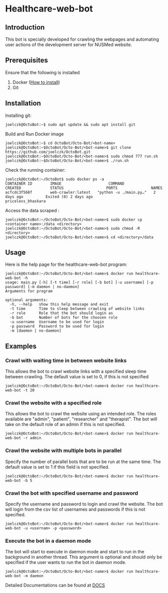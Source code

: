 # Healthcare-web-bot

## Introduction
This bot is specially developed for crawling the webpages and automating user actions of the development server for NUSMed website.

## Prerequisites
Ensure that the following is installed
1. Docker ([How to install](https://docs.docker.com/install/ "https://docs.docker.com/install/"))
2. Git

## Installation
Installing git:
```console
joelczk@OctoBot:~$ sudo apt update && sudo apt install git
```

Build and Run Docker image
```console
joelczk@OctoBot:~$ cd OctoBot/Octo-Bot/<bot-name>
joelczk@OctoBot:~$OctoBot/Octo-Bot/<bot-name>$ git clone https://github.com/joelczk/OctoBot.git
joelczk@OctoBot:~$OctoBot/Octo-Bot/<bot-name>$ sudo chmod 777 run.sh
joelczk@OctoBot:~$OctoBot/Octo-Bot/<bot-name>$ ./run.sh
```

Check the running container:

```console
joelczk@OctoBot:~/OctoBot$ sudo docker ps -a
CONTAINER ID        IMAGE                     COMMAND                  CREATED             STATUS                   PORTS               NAMES
acfcdc3f568f        web-crawler:latest   "python -u ./main.py…"   2 days ago          Exited (0) 2 days ago                        priceless_bhaskara
```

Access the data scraped :

```console
joelczk@OctoBot:~/OctoBot/Octo-Bot/<bot-name>$ sudo docker cp <container name>:/data <directory>
joelczk@OctoBot:~/OctoBot/Octo-Bot/<bot-name>$ sudo chmod -R <directory>
joelczk@OctoBot:~/OctoBot/Octo-Bot/<bot-name>$ cd <directory>/data
```

## Usage
Here is the help page for the healthcare-web-bot program:
```console
joelczk@OctoBot:~/OctoBot/Octo-Bot/<bot-name>$ docker run healthcare-web-bot -h
usage: main.py [-h] [-t time] [-r role] [-b bot] [-u username] [-p password] [-m daemon | no-daemon]
Arguments for program

optional arguments:
  -h, --help   show this help message and exit
  -t time      Time to sleep between crawling of website links
  -r role      Role that the bot should login as
  -b bot       Number of bots for the choosen role
  -u username  Username to be used for login
  -p password  Password to be used for login
  -m [daemon | no-daemon]
```

## Examples

### Crawl with waiting time in between website links
This allows the bot to crawl website links with a specified sleep time between crawling. The default value is set to 0, if this is not specified
```console
joelczk@OctoBot:~/OctoBot/Octo-Bot/<bot-name>$ docker run healthcare-web-bot -t 20
```

### Crawl the website with a specified role
This allows the bot to crawl the website using an intended role. The roles available are "admin", "patient", "researcher" and "therapist". The bot will take on the default role of an admin if this is not specified.
```console
joelczk@OctoBot:~/OctoBot/Octo-Bot/<bot-name>$ docker run healthcare-web-bot -r admin
```

### Crawl the website with multiple bots in parallel
Specify the number of parallel bots that are to be run at the same time. The default value is set to 1 if this field is not specified.
```console
joelczk@OctoBot:~/OctoBot/Octo-Bot/<bot-name>$ docker run healthcare-web-bot -b 5
```

### Crawl the bot with specified username and password
Specify the username and password to login and crawl the website. The bot will login from the csv list of usernames and passwords if this is not specified.
```console
joelczk@OctoBot:~/OctoBot/Octo-Bot/<bot-name>$ docker run healthcare-web-bot -u <usernam> -p <password>
```
### Execute the bot in a daemon mode
The bot will start to execute in daemon mode and start to run in the background in another thread. This argument is optional and should only be specified if the user wants to run the bot in daemon mode.
```console
joelczk@OctoBot:~/OctoBot/Octo-Bot/<bot-name>$ docker run healthcare-web-bot -m daemon
```

Detailed Documentations can be found at [DOCS](https://github.com/joelczk/web-crawler/blob/master/Docs/README.md)
